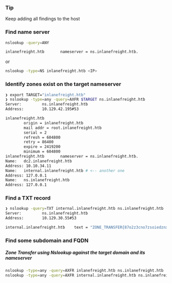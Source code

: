 ### Tip
Keep adding all findings to the host

### Find name server
```bash
nslookup -query=ANY

inlanefreight.htb       nameserver = ns.inlanefreight.htb.
```

or 

```bash
nslookup -type=NS inlanefreight.htb <IP>
```

### Identify zones exist on the target nameserver
```bash
❯ export TARGET="inlanefreight.htb"                
❯ nslookup -type=any -query=AXFR $TARGET ns.inlanefreight.htb
Server:         ns.inlanefreight.htb
Address:        10.129.42.195#53

inlanefreight.htb
        origin = inlanefreight.htb
        mail addr = root.inlanefreight.htb
        serial = 2
        refresh = 604800
        retry = 86400
        expire = 2419200
        minimum = 604800
inlanefreight.htb       nameserver = ns.inlanefreight.htb.
Name:   dc2.inlanefreight.htb
Address: 10.10.34.11
Name:   internal.inlanefreight.htb # <-- another one
Address: 127.0.0.1
Name:   ns.inlanefreight.htb
Address: 127.0.0.1
```

### Find a TXT record
```bash
❯ nslookup -query=TXT internal.inlanefreight.htb ns.inlanefreight.htb
Server:         ns.inlanefreight.htb
Address:        10.129.30.55#53

internal.inlanefreight.htb    text = "ZONE_TRANSFER{87o2z3cno7zsoiedznxoi82z3o47xzhoi}"
```

### Find some subdomain and FQDN
##### Zone Transfer using Nslookup against the target domain and its nameserver
```bash
nslookup -type=any -query=AXFR inlanefreight.htb ns.inlanefreight.htb
nslookup -type=any -query=AXFR internal.inlanefreight.htb ns.inlanefreight.htb
```
